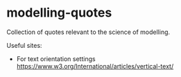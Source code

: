 # modelling-quotes
Collection of quotes relevant to the science of modelling.

Useful sites:
- For text orientation settings https://www.w3.org/International/articles/vertical-text/
